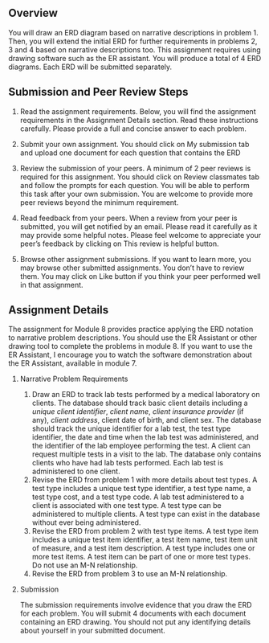 ## Overview ##

You will draw an ERD diagram based on narrative descriptions in problem 1. Then, you will extend the initial ERD for further requirements in problems 2, 3 and 4 based on narrative descriptions too. This assignment requires using drawing software such as the ER assistant. You will produce a total of 4 ERD diagrams. Each ERD will be submitted separately.

## Submission and Peer Review Steps ##

1. Read the assignment requirements. Below, you will find the assignment requirements in the Assignment Details section. Read these instructions carefully. Please provide a full and concise answer to each problem.

2. Submit your own assignment. You should click on My submission tab and upload one document for each question that contains the ERD

3. Review the submission of your peers. A minimum of 2 peer reviews is required for this assignment. You should click on Review classmates tab and follow the prompts for each question. You will be able to perform this task after your own submission. You are welcome to provide more peer reviews beyond the minimum requirement.

4. Read feedback from your peers. When a review from your peer is submitted, you will get notified by an email. Please read it carefully as it may provide some helpful notes. Please feel welcome to appreciate your peer’s feedback by clicking on This review is helpful button.

5. Browse other assignment submissions. If you want to learn more, you may browse other submitted assignments. You don’t have to review them. You may click on Like button if you think your peer performed well in that assignment.

## Assignment Details ##

The assignment for Module 8 provides practice applying the ERD notation to narrative problem descriptions. You should use the ER Assistant or other drawing tool to complete the problems in module 8. If you want to use the ER Assistant, I encourage you to watch the software demonstration about the ER Assistant, available in module 7.

1. Narrative Problem Requirements

	1. Draw an ERD to track lab tests performed by a medical laboratory on clients. The database should track basic client details including a *unique client identifier*, *client name*, *client insurance provider* (if any), *client address*, client date of birth, and client sex. The database should track the unique identifier for a lab test, the test type identifier, the date and time when the lab test was administered, and the identifier of the lab employee performing the test. A client can request multiple tests in a visit to the lab. The database only contains clients who have had lab tests performed. Each lab test is administered to one client.
	2. Revise the ERD from problem 1 with more details about test types. A test type includes a unique test type identifier, a test type name, a test type cost, and a test type code. A lab test administered to a client is associated with one test type. A test type can be administered to multiple clients. A test type can exist in the database without ever being administered.
	3. Revise the ERD from problem 2 with test type items. A test type item includes a unique test item identifier, a test item name, test item unit of measure, and a test item description. A test type includes one or more test items. A test item can be part of one or more test types. Do not use an M-N relationship.
	4. Revise the ERD from problem 3 to use an M-N relationship.
2. Submission

	The submission requirements involve evidence that you draw the ERD for each problem. You will submit 4 documents with each document containing an ERD drawing. You should not put any identifying details about yourself in your submitted document.